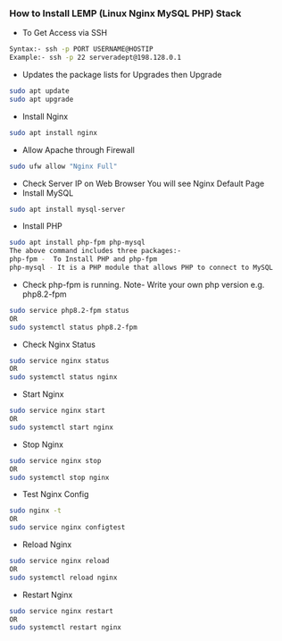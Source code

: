 ### How to Install LEMP (Linux Nginx MySQL PHP) Stack

- To Get Access via SSH
```sh
Syntax:- ssh -p PORT USERNAME@HOSTIP
Example:- ssh -p 22 serveradept@198.128.0.1
```

- Updates the package lists for Upgrades then Upgrade
```sh
sudo apt update
sudo apt upgrade
```
- Install Nginx
```sh
sudo apt install nginx
```
- Allow Apache through Firewall
```sh
sudo ufw allow "Nginx Full"
```
- Check Server IP on Web Browser You will see Nginx Default Page
- Install MySQL
```sh
sudo apt install mysql-server
```
- Install PHP
```sh
sudo apt install php-fpm php-mysql
The above command includes three packages:-
php-fpm -  To Install PHP and php-fpm
php-mysql - It is a PHP module that allows PHP to connect to MySQL 
```
- Check php-fpm is running. Note- Write your own php version e.g. php8.2-fpm
```sh
sudo service php8.2-fpm status
OR
sudo systemctl status php8.2-fpm
```
- Check Nginx Status
```sh
sudo service nginx status
OR
sudo systemctl status nginx
```
- Start Nginx
```sh
sudo service nginx start
OR
sudo systemctl start nginx
```
- Stop Nginx
```sh
sudo service nginx stop
OR
sudo systemctl stop nginx
```
- Test Nginx Config
```sh
sudo nginx -t
OR
sudo service nginx configtest
```
- Reload Nginx
```sh
sudo service nginx reload
OR
sudo systemctl reload nginx
```
- Restart Nginx
```sh
sudo service nginx restart
OR
sudo systemctl restart nginx
```
